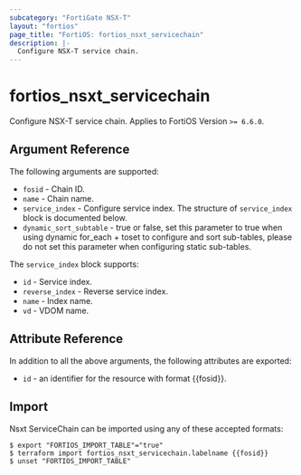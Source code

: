 ```yaml
---
subcategory: "FortiGate NSX-T"
layout: "fortios"
page_title: "FortiOS: fortios_nsxt_servicechain"
description: |-
  Configure NSX-T service chain.
---
```


# fortios_nsxt_servicechain
Configure NSX-T service chain. Applies to FortiOS Version `>= 6.6.0`.

## Argument Reference

The following arguments are supported:

* `fosid` - Chain ID.
* `name` - Chain name.
* `service_index` - Configure service index. The structure of `service_index` block is documented below.
* `dynamic_sort_subtable` - true or false, set this parameter to true when using dynamic for_each + toset to configure and sort sub-tables, please do not set this parameter when configuring static sub-tables.

The `service_index` block supports:

* `id` - Service index.
* `reverse_index` - Reverse service index.
* `name` - Index name.
* `vd` - VDOM name.


## Attribute Reference

In addition to all the above arguments, the following attributes are exported:
* `id` - an identifier for the resource with format {{fosid}}.

## Import

Nsxt ServiceChain can be imported using any of these accepted formats:
```
$ export "FORTIOS_IMPORT_TABLE"="true"
$ terraform import fortios_nsxt_servicechain.labelname {{fosid}}
$ unset "FORTIOS_IMPORT_TABLE"
```
